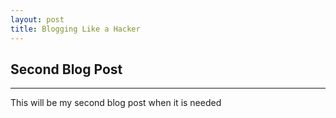 ```yaml
---
layout: post
title: Blogging Like a Hacker
---
```





## Second Blog Post 

--- 

This will be my second blog post when it is needed 
